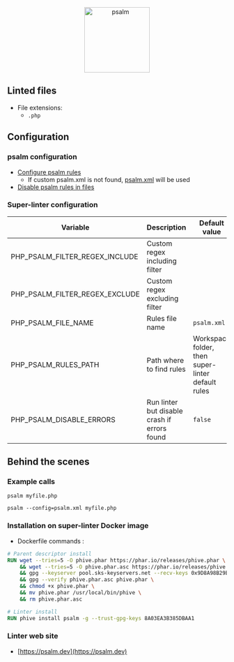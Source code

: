 <!-- markdownlint-disable MD033 MD041 -->
<!-- Generated by .automation/build.py, please do not update manually -->

<div align="center">
  <a href="https://psalm.dev" target="blank" title="Visit linter Web Site">
    <img src="https://i1.wp.com/phpmagazine.net/wp-content/uploads/2018/12/PsalmLogo.png?w=653&ssl=1" alt="psalm" height="150px">
  </a>
</div>

## Linted files

- File extensions:
  - `.php`

## Configuration

### psalm configuration

- [Configure psalm rules](https://psalm.dev/docs/running_psalm/configuration/)
  - If custom psalm.xml is not found, [psalm.xml](https://github.com/nvuillam/super-linter/tree/POC_RefactorInPython/TEMPLATES/psalm.xml) will be used
- [Disable psalm rules in files](https://psalm.dev/docs/running_psalm/dealing_with_code_issues/#docblock-suppression)

### Super-linter configuration

| Variable | Description | Default value |
| ----------------- | -------------- | -------------- |
| PHP_PSALM_FILTER_REGEX_INCLUDE | Custom regex including filter |  |
| PHP_PSALM_FILTER_REGEX_EXCLUDE | Custom regex excluding filter |  |
| PHP_PSALM_FILE_NAME | Rules file name | `psalm.xml` |
| PHP_PSALM_RULES_PATH | Path where to find rules | Workspace folder, then super-linter default rules |
| PHP_PSALM_DISABLE_ERRORS | Run linter but disable crash if errors found | `false` |

## Behind the scenes

### Example calls

```shell
psalm myfile.php
```

```shell
psalm --config=psalm.xml myfile.php
```


### Installation on super-linter Docker image

- Dockerfile commands :
```dockerfile
# Parent descriptor install
RUN wget --tries=5 -O phive.phar https://phar.io/releases/phive.phar \
    && wget --tries=5 -O phive.phar.asc https://phar.io/releases/phive.phar.asc \
    && gpg --keyserver pool.sks-keyservers.net --recv-keys 0x9D8A98B29B2D5D79 \
    && gpg --verify phive.phar.asc phive.phar \
    && chmod +x phive.phar \
    && mv phive.phar /usr/local/bin/phive \
    && rm phive.phar.asc

# Linter install
RUN phive install psalm -g --trust-gpg-keys 8A03EA3B385DBAA1
```


### Linter web site
- [https://psalm.dev](https://psalm.dev)

